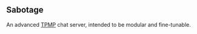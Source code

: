 Sabotage
--------
An advanced [TPMP](https://github.com/MEDVEDx64/MedvedChat/blob/master/doc/tpmp.pdf) chat server, intended to be modular and fine-tunable.
